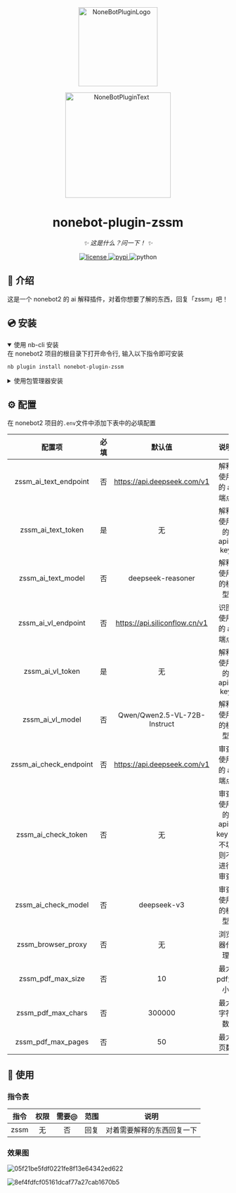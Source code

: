 <div align="center">
  <a href="https://v2.nonebot.dev/store"><img src="https://github.com/A-kirami/nonebot-plugin-template/blob/resources/nbp_logo.png" width="180" height="180" alt="NoneBotPluginLogo"></a>
  <br>
  <p><img src="https://github.com/A-kirami/nonebot-plugin-template/blob/resources/NoneBotPlugin.svg" width="240" alt="NoneBotPluginText"></p>
</div>

<div align="center">

# nonebot-plugin-zssm

_✨ 这是什么？问一下！ ✨_


<a href="./LICENSE">
    <img src="https://img.shields.io/github/license/owner/nonebot-plugin-zssm.svg" alt="license">
</a>
<a href="https://pypi.python.org/pypi/nonebot-plugin-zssm">
    <img src="https://img.shields.io/pypi/v/nonebot-plugin-zssm.svg" alt="pypi">
</a>
<img src="https://img.shields.io/badge/python-3.12+-blue.svg" alt="python">

</div>

## 📖 介绍

这是一个 nonebot2 的 ai 解释插件，对着你想要了解的东西，回复「zssm」吧！

## 💿 安装

<details open>
<summary>使用 nb-cli 安装</summary>
在 nonebot2 项目的根目录下打开命令行, 输入以下指令即可安装

    nb plugin install nonebot-plugin-zssm

</details>

<details>
<summary>使用包管理器安装</summary>
在 nonebot2 项目的插件目录下, 打开命令行, 根据你使用的包管理器, 输入相应的安装命令

<details>
<summary>pip</summary>

    pip install nonebot-plugin-zssm
</details>
<details>
<summary>pdm</summary>

    pdm add nonebot-plugin-zssm
</details>
<details>
<summary>poetry</summary>

    poetry add nonebot-plugin-zssm
</details>
<details>
<summary>conda</summary>

    conda install nonebot-plugin-zssm
</details>

打开 nonebot2 项目根目录下的 `pyproject.toml` 文件, 在 `[tool.nonebot]` 部分追加写入

    plugins = ["nonebot_plugin_zssm"]

</details>

## ⚙️ 配置

在 nonebot2 项目的`.env`文件中添加下表中的必填配置

| 配置项 | 必填 | 默认值 | 说明 |
|:-----:|:----:|:----:|:----:|
| zssm_ai_text_endpoint | 否 | https://api.deepseek.com/v1 | 解释使用的 ai 端点 |
| zssm_ai_text_token | 是 | 无 | 解释使用的 api-key |
| zssm_ai_text_model | 否 | deepseek-reasoner | 解释使用的模型 |
| zssm_ai_vl_endpoint | 否 | https://api.siliconflow.cn/v1 | 识图使用的 ai 端点 |
| zssm_ai_vl_token | 是 | 无 | 解释使用的 api-key |
| zssm_ai_vl_model | 否 | Qwen/Qwen2.5-VL-72B-Instruct | 解释使用的模型 |
| zssm_ai_check_endpoint | 否 | https://api.deepseek.com/v1 | 审查使用的 ai 端点 |
| zssm_ai_check_token | 否 | 无 | 审查使用的 api-key，不填则不进行审查 |
| zssm_ai_check_model | 否 | deepseek-v3 | 审查使用的模型 |
| zssm_browser_proxy | 否 | 无 | 浏览器代理 |
| zssm_pdf_max_size | 否 | 10 | 最大pdf大小 |
| zssm_pdf_max_chars | 否 | 300000 | 最大字符数 |
| zssm_pdf_max_pages | 否 | 50 | 最大页数 |

## 🎉 使用
### 指令表
| 指令 | 权限 | 需要@ | 范围 | 说明 |
|:-----:|:----:|:----:|:----:|:----:|
| zssm | 无 | 否 | 回复 | 对着需要解释的东西回复一下 |

### 效果图

![05f21be5fdf0221fe8f13e64342ed622](https://github.com/user-attachments/assets/68e806b6-895e-41dd-a08e-303b1a2abcb3)

![8ef4fdfcf05161dcaf77a27cab1670b5](https://github.com/user-attachments/assets/496b26e3-3f93-4db1-8687-88a0637122ff)

